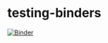 # testing-binders

[![Binder](https://binder.pangeo.io/badge_logo.svg)](https://binder.pangeo.io/v2/gh/marisalim/testing-binders/stable-binder)
